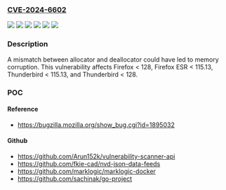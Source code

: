 ### [CVE-2024-6602](https://cve.mitre.org/cgi-bin/cvename.cgi?name=CVE-2024-6602)
![](https://img.shields.io/static/v1?label=Product&message=Firefox%20ESR&color=blue)
![](https://img.shields.io/static/v1?label=Product&message=Firefox&color=blue)
![](https://img.shields.io/static/v1?label=Product&message=Thunderbird&color=blue)
![](https://img.shields.io/static/v1?label=Version&message=0%20&color=brightgreen)
![](https://img.shields.io/static/v1?label=Version&message=unspecified%20&color=brightgreen)
![](https://img.shields.io/static/v1?label=Vulnerability&message=n%2Fa&color=blue)

### Description

A mismatch between allocator and deallocator could have led to memory corruption. This vulnerability affects Firefox < 128, Firefox ESR < 115.13, Thunderbird < 115.13, and Thunderbird < 128.

### POC

#### Reference
- https://bugzilla.mozilla.org/show_bug.cgi?id=1895032

#### Github
- https://github.com/Arun152k/vulnerability-scanner-api
- https://github.com/fkie-cad/nvd-json-data-feeds
- https://github.com/marklogic/marklogic-docker
- https://github.com/sachinak/go-project

